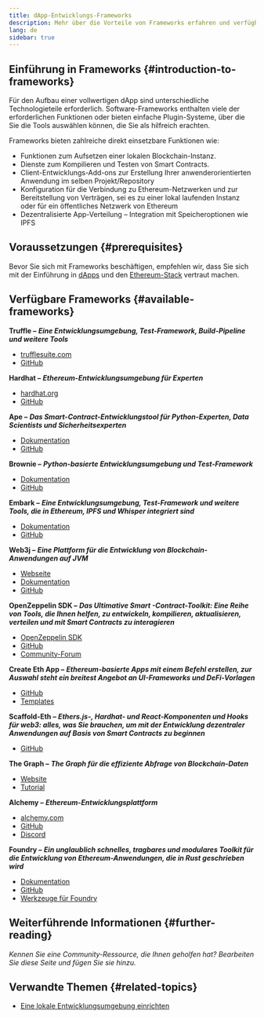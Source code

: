 ```yaml
---
title: dApp-Entwicklungs-Frameworks
description: Mehr über die Vorteile von Frameworks erfahren und verfügbare Optionen vergleichen
lang: de
sidebar: true
---
```


## Einführung in Frameworks {#introduction-to-frameworks}

Für den Aufbau einer vollwertigen dApp sind unterschiedliche Technologieteile erforderlich. Software-Frameworks enthalten viele der erforderlichen Funktionen oder bieten einfache Plugin-Systeme, über die Sie die Tools auswählen können, die Sie als hilfreich erachten.

Frameworks bieten zahlreiche direkt einsetzbare Funktionen wie:

- Funktionen zum Aufsetzen einer lokalen Blockchain-Instanz.
- Dienste zum Kompilieren und Testen von Smart Contracts.
- Client-Entwicklungs-Add-ons zur Erstellung Ihrer anwenderorientierten Anwendung im selben Projekt/Repository
- Konfiguration für die Verbindung zu Ethereum-Netzwerken und zur Bereitstellung von Verträgen, sei es zu einer lokal laufenden Instanz oder für ein öffentliches Netzwerk von Ethereum
- Dezentralisierte App-Verteilung – Integration mit Speicheroptionen wie IPFS

## Voraussetzungen {#prerequisites}

Bevor Sie sich mit Frameworks beschäftigen, empfehlen wir, dass Sie sich mit der Einführung in [dApps](/developers/docs/dapps/) und den [Ethereum-Stack](/developers/docs/ethereum-stack/) vertraut machen.

## Verfügbare Frameworks {#available-frameworks}

**Truffle –** **_Eine Entwicklungsumgebung, Test-Framework, Build-Pipeline und weitere Tools_**

- [trufflesuite.com](https://www.trufflesuite.com/)
- [GitHub](https://github.com/trufflesuite/truffle)

**Hardhat –** **_Ethereum-Entwicklungsumgebung für Experten_**

- [hardhat.org](https://hardhat.org)
- [GitHub](https://github.com/nomiclabs/hardhat)

**Ape –** **_Das Smart-Contract-Entwicklungstool für Python-Experten, Data Scientists und Sicherheitsexperten_**

- [Dokumentation](https://docs.apeworx.io/ape/stable/)
- [GitHub](https://github.com/ApeWorX/ape)

**Brownie –** **_Python-basierte Entwicklungsumgebung und Test-Framework_**

- [Dokumentation](https://eth-brownie.readthedocs.io/en/latest/)
- [GitHub](https://github.com/eth-brownie/brownie)

**Embark –** **_Eine Entwicklungsumgebung, Test-Framework und weitere Tools, die in Ethereum, IPFS und Whisper integriert sind_**

- [Dokumentation](https://embark.status.im/docs/)
- [GitHub](https://github.com/embark-framework/embark)

**Web3j –** **_Eine Plattform für die Entwicklung von Blockchain-Anwendungen auf JVM_**

- [Webseite](https://www.web3labs.com/web3j-sdk)
- [Dokumentation](https://docs.web3j.io)
- [GitHub](https://github.com/web3j/web3j)

**OpenZeppelin SDK –** **_Das Ultimative Smart -Contract-Toolkit: Eine Reihe von Tools, die Ihnen helfen, zu entwickeln, kompilieren, aktualisieren, verteilen und mit Smart Contracts zu interagieren_**

- [OpenZeppelin SDK](https://openzeppelin.com/sdk/)
- [GitHub](https://github.com/OpenZeppelin/openzeppelin-sdk)
- [Community-Forum](https://forum.openzeppelin.com/c/support/17)

**Create Eth App –** **_Ethereum-basierte Apps mit einem Befehl erstellen, zur Auswahl steht ein breitest Angebot an UI-Frameworks und DeFi-Vorlagen_**

- [GitHub](https://github.com/paulrberg/create-eth-app)
- [Templates](https://github.com/PaulRBerg/create-eth-app/tree/develop/templates)

**Scaffold-Eth –** **_Ethers.js-, Hardhat- und React-Komponenten und Hooks für web3: alles, was Sie brauchen, um mit der Entwicklung dezentraler Anwendungen auf Basis von Smart Contracts zu beginnen_**

- [GitHub](https://github.com/austintgriffith/scaffold-eth)

**The Graph –** **_The Graph für die effiziente Abfrage von Blockchain-Daten_**

- [Website](https://thegraph.com/)
- [Tutorial](/developers/tutorials/the-graph-fixing-web3-data-querying/)

**Alchemy –** **_Ethereum-Entwicklungsplattform_**

- [alchemy.com](https://www.alchemy.com/)
- [GitHub](https://github.com/alchemyplatform)
- [Discord](https://discord.com/invite/A39JVCM)

**Foundry –** **_Ein unglaublich schnelles, tragbares und modulares Toolkit für die Entwicklung von Ethereum-Anwendungen, die in Rust geschrieben wird_**

- [Dokumentation](https://onbjerg.github.io/foundry-book/)
- [GitHub](https://github.com/gakonst/foundry/)
- [Werkzeuge für Foundry](https://github.com/crisgarner/awesome-foundry)

## Weiterführende Informationen {#further-reading}

_Kennen Sie eine Community-Ressource, die Ihnen geholfen hat? Bearbeiten Sie diese Seite und fügen Sie sie hinzu._

## Verwandte Themen {#related-topics}

- [Eine lokale Entwicklungsumgebung einrichten](/developers/local-environment/)
